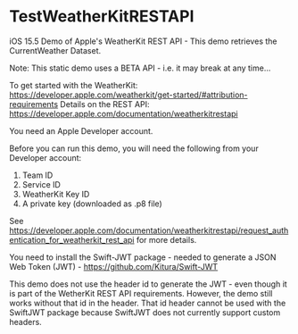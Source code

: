 # TestWeatherKitRESTAPI
iOS 15.5 Demo of Apple's WeatherKit REST API - This demo retrieves the CurrentWeather Dataset.

Note: This static demo uses a BETA API - i.e. it may break at any time... 

To get started with the WeatherKit: https://developer.apple.com/weatherkit/get-started/#attribution-requirements
Details on the REST API: https://developer.apple.com/documentation/weatherkitrestapi

You need an Apple Developer account. 

Before you can run this demo, you will need the following from your Developer account:
1) Team ID
2) Service ID
3) WeatherKit Key ID
4) A private key (downloaded as .p8 file)

See https://developer.apple.com/documentation/weatherkitrestapi/request_authentication_for_weatherkit_rest_api for more details.

You need to install the Swift-JWT package - needed to generate a JSON Web Token (JWT) - https://github.com/Kitura/Swift-JWT

This demo does not use the header id to generate the JWT - even though it is part of the WetherKit REST API requirements. However, the demo still works without that id in the header. That id header cannot be used with the SwiftJWT package because SwiftJWT does not currently support custom headers. 


